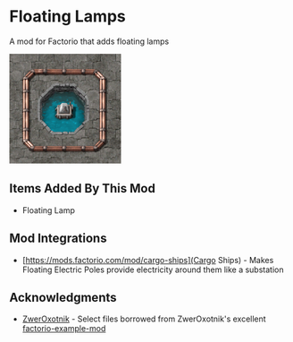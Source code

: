 # Floating Lamps

A mod for Factorio that adds floating lamps

![Thumbnail](thumbnail.png)

## Items Added By This Mod

* Floating Lamp

## Mod Integrations

* [https://mods.factorio.com/mod/cargo-ships](Cargo Ships) - Makes Floating Electric Poles provide electricity around them like a substation

## Acknowledgments

* [ZwerOxotnik](https://mods.factorio.com/user/ZwerOxotnik) - Select files borrowed from ZwerOxotnik's excellent [factorio-example-mod](https://github.com/ZwerOxotnik/factorio-example-mod)
